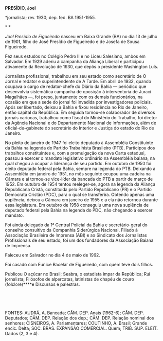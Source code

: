 **PRESÍDIO, Joel**

\*jornalista; rev. 1930; dep. fed. BA 1951-1955.

* *

*Joel Presídio de Figueiredo* nasceu em Baixa Grande (BA) no dia 13 de
julho de 1901, filho de José Presídio de Figueiredo e de Josefa de Sousa
Figueiredo.

Fez seus estudos no Colégio Pedro II e no Liceu Salesiano, ambos em
Salvador. Em 1929 aderiu à campanha da Aliança Liberal e participou
ativamente da Revolução de 1930, que depôs o presidente Washington Luís.

Jornalista profissional, trabalhou em seu estado como secretário de O
Jornal e redator e superintendente de A Tarde. Em abril de 1932, quando
ocupava o cargo de redator-chefe do Diário da Bahia — periódico que
desenvolvia sistemática campanha de oposição à interventoria de Juraci
Magalhães —, foi preso, juntamente com os demais funcionários, na
ocasião em que a sede do jornal foi invadida por investigadores
policiais. Após ser libertado, deixou a Bahia e fixou residência no Rio
de Janeiro, então capital da República. Em seguida tornou-se colaborador
de diversos jornais cariocas, trabalhou como fiscal do Ministério do
Trabalho, foi diretor da Agência Nacional e do Departamento Nacional de
Informações, além de oficial-de-gabinete do secretário do Interior e
Justiça do estado do Rio de Janeiro.

No pleito de janeiro de 1947 foi eleito deputado à Assembléia
Constituinte da Bahia na legenda do Partido Trabalhista Brasileiro
(PTB). Participou dos trabalhos constituintes e, com a promulgação da
nova Carta estadual, passou a exercer o mandato legislativo ordinário na
Assembléia baiana, na qual chegou a ocupar a liderança de seu partido.
Em outubro de 1950 foi eleito deputado federal pela Bahia, sempre na
legenda do PTB. Deixando a Assembléia em janeiro de 1951, no mês
seguinte ocupou uma cadeira na Câmara e aí tornou-se vice-líder da
bancada do PTB a partir de março de 1952. Em outubro de 1954 tentou
reeleger-se, agora na legenda da Aliança Republicana Cristã, constituída
pelo Partido Republicano (PR) e o Partido Democrata Cristão (PDC), para
o qual se transferira. Obtendo apenas uma suplência, deixou a Câmara em
janeiro de 1955 e a ela não retornou durante essa legislatura. Em
outubro de 1958 conseguiu uma nova suplência de deputado federal pela
Bahia na legenda do PDC, não chegando a exercer mandato.

Foi ainda delegado da 1ª Central Policial da Bahia e secretário-geral do
conselho consultivo da Companhia Siderúrgica Nacional. Filiado à
Associação Brasileira de Imprensa (ABI) e ao Sindicato dos Jornalistas
Profissionais de seu estado, foi um dos fundadores da Associação Baiana
de Imprensa.

Faleceu em Salvador no dia 4 de maio de 1962.

Foi casado com Eunice Bacelar de Figueiredo, com quem teve dois filhos.

Publicou O açúcar no Brasil; Seabra, o estadista ímpar da República; Rui
jornalista; Filósofos de alpercatas, latinistas de chapéu de couro
(folclore)****e Discursos e palestras.

 

 

FONTES: AUDRÁ, A. Bancada; CÂM. DEP. Anais (1962-6); CÂM. DEP.
Deputados; CÂM. DEP. Relação dos dep.; CÂM. DEP. Relação nominal dos
senhores; CISNEIROS, A. Parlamentares; COUTINHO, A. Brasil; Grande
encic. Delta; SOC. BRAS. EXPANSÃO COMERCIAL. Quem; TRIB. SUP. ELEIT.
Dados (2, 3 e 4).

 
